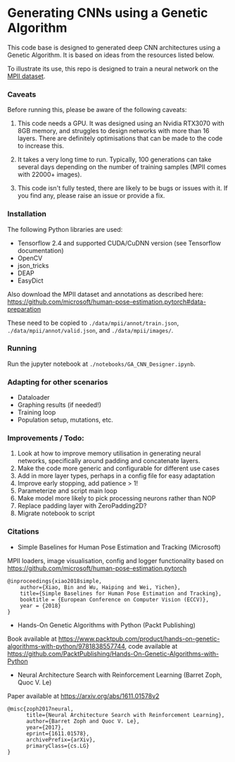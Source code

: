 # Generating CNNs using a Genetic Algorithm

This code base is designed to generated deep CNN architectures using a Genetic Algorithm. It is based on ideas from the 
resources listed below.

To illustrate its use, this repo is designed to train a neural network on the [MPII dataset](http://human-pose.mpi-inf.mpg.de/).

### Caveats

Before running this, please be aware of the following caveats:

1. This code needs a GPU. It was designed using an Nvidia RTX3070 with 8GB memory, and struggles to design networks with 
   more than 16 layers. There are definitely optimisations that can be made to the code to increase this.
   
1. It takes a very long time to run. Typically, 100 generations can take several days depending on the number of training 
   samples (MPII comes with 22000+ images).

1. This code isn't fully tested, there are likely to be bugs or issues with it. If you find any, please raise an issue or provide a fix. 



### Installation

The following Python libraries are used:

* Tensorflow 2.4 and supported CUDA/CuDNN version (see Tensorflow documentation)
* OpenCV
* json_tricks
* DEAP
* EasyDict

Also download the MPII dataset and annotations as described here:
https://github.com/microsoft/human-pose-estimation.pytorch#data-preparation

These need to be copied to `./data/mpii/annot/train.json`, `./data/mpii/annot/valid.json`, and `./data/mpii/images/`.

### Running

Run the jupyter notebook at `./notebooks/GA_CNN_Designer.ipynb`.

### Adapting for other scenarios

* Dataloader
* Graphing results (if needed!)
* Training loop
* Population setup, mutations, etc. 


### Improvements / Todo:

1. Look at how to improve memory utilisation in generating neural networks, specifically around padding and 
   concatenate layers.
1. Make the code more generic and configurable for different use cases
1. Add in more layer types, perhaps in a config file for easy adaptation
1. Improve early stopping, add patience > 1!
1. Parameterize and script main loop
1. Make model more likely to pick processing neurons rather than NOP
1. Replace padding layer with ZeroPadding2D? 
1. Migrate notebook to script

### Citations

* Simple Baselines for Human Pose Estimation and Tracking (Microsoft)

MPII loaders, image visualisation, config and logger functionality based on https://github.com/microsoft/human-pose-estimation.pytorch

```
@inproceedings{xiao2018simple,
    author={Xiao, Bin and Wu, Haiping and Wei, Yichen},
    title={Simple Baselines for Human Pose Estimation and Tracking},
    booktitle = {European Conference on Computer Vision (ECCV)},
    year = {2018}
}
```

* Hands-On Genetic Algorithms with Python (Packt Publishing)

Book available at https://www.packtpub.com/product/hands-on-genetic-algorithms-with-python/9781838557744, code available
at https://github.com/PacktPublishing/Hands-On-Genetic-Algorithms-with-Python

* Neural Architecture Search with Reinforcement Learning (Barret Zoph, Quoc V. Le)

Paper available at https://arxiv.org/abs/1611.01578v2

```
@misc{zoph2017neural,
      title={Neural Architecture Search with Reinforcement Learning}, 
      author={Barret Zoph and Quoc V. Le},
      year={2017},
      eprint={1611.01578},
      archivePrefix={arXiv},
      primaryClass={cs.LG}
}
```
